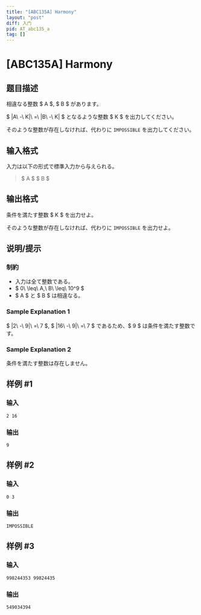 ```yaml
---
title: "[ABC135A] Harmony"
layout: "post"
diff: 入门
pid: AT_abc135_a
tag: []
---
```


# [ABC135A] Harmony

## 题目描述

[problemUrl]: https://atcoder.jp/contests/abc135/tasks/abc135_a

相違なる整数 $ A $, $ B $ があります。

$ |A\ -\ K|\ =\ |B\ -\ K| $ となるような整数 $ K $ を出力してください。

そのような整数が存在しなければ、代わりに `IMPOSSIBLE` を出力してください。

## 输入格式

入力は以下の形式で標準入力から与えられる。

> $ A $ $ B $

## 输出格式

条件を満たす整数 $ K $ を出力せよ。

そのような整数が存在しなければ、代わりに `IMPOSSIBLE` を出力せよ。

## 说明/提示

### 制約

- 入力は全て整数である。
- $ 0\ \leq\ A,\ B\ \leq\ 10^9 $
- $ A $ と $ B $ は相違なる。

### Sample Explanation 1

$ |2\ -\ 9|\ =\ 7 $, $ |16\ -\ 9|\ =\ 7 $ であるため、$ 9 $ は条件を満たす整数です。

### Sample Explanation 2

条件を満たす整数は存在しません。

## 样例 #1

### 输入

```
2 16
```

### 输出

```
9
```

## 样例 #2

### 输入

```
0 3
```

### 输出

```
IMPOSSIBLE
```

## 样例 #3

### 输入

```
998244353 99824435
```

### 输出

```
549034394
```

